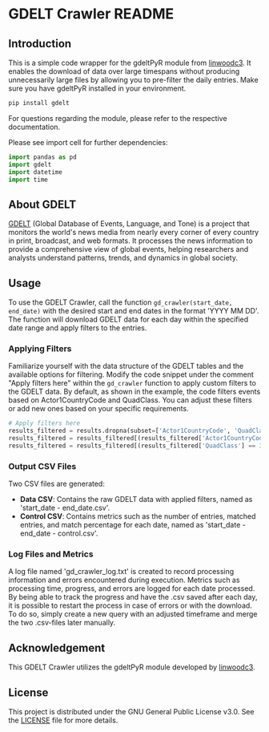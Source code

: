 # GDELT Crawler README

## Introduction
This is a simple code wrapper for the gdeltPyR module from [linwoodc3](https://github.com/linwoodc3/gdeltPyR). It enables the download of data over large timespans without producing unnecessarily large files by allowing you to pre-filter the daily entries. Make sure you have gdeltPyR installed in your environment.
```python
pip install gdelt
```
For questions regarding the module, please refer to the respective documentation.

Please see import cell for further dependencies:
```python
import pandas as pd
import gdelt
import datetime
import time
```
## About GDELT
[GDELT](https://www.gdeltproject.org/) (Global Database of Events, Language, and Tone) is a project that monitors the world's news media from nearly every corner of every country in print, broadcast, and web formats. It processes the news information to provide a comprehensive view of global events, helping researchers and analysts understand patterns, trends, and dynamics in global society.

## Usage
To use the GDELT Crawler, call the function `gd_crawler(start_date, end_date)` with the desired start and end dates in the format 'YYYY MM DD'. The function will download GDELT data for each day within the specified date range and apply filters to the entries.

### Applying Filters
Familiarize yourself with the data structure of the GDELT tables and the available options for filtering. Modify the code snippet under the comment "Apply filters here" within the `gd_crawler` function to apply custom filters to the GDELT data. By default, as shown in the example, the code filters events based on Actor1CountryCode and QuadClass. You can adjust these filters or add new ones based on your specific requirements.
```python
# Apply filters here
results_filtered = results.dropna(subset=['Actor1CountryCode', 'QuadClass'])
results_filtered = results_filtered[(results_filtered['Actor1CountryCode'] == 'CHN') | (results_filtered['Actor1CountryCode'] == 'TWN')]
results_filtered = results_filtered[(results_filtered['QuadClass'] == 3) | (results_filtered['QuadClass'] == 4)]
```

### Output CSV Files
Two CSV files are generated:
- **Data CSV**: Contains the raw GDELT data with applied filters, named as 'start_date - end_date.csv'.
- **Control CSV**: Contains metrics such as the number of entries, matched entries, and match percentage for each date, named as 'start_date - end_date - control.csv'.

### Log Files and Metrics
A log file named 'gd_crawler_log.txt' is created to record processing information and errors encountered during execution. Metrics such as processing time, progress, and errors are logged for each date processed. By being able to track the progress and have the .csv saved after each day, it is possible to restart the process in case of errors or with the download. To do so, simply create a new query with an adjusted timeframe and merge the two .csv-files later manually.

## Acknowledgement
This GDELT Crawler utilizes the gdeltPyR module developed by [linwoodc3](https://github.com/linwoodc3).

## License
This project is distributed under the GNU General Public License v3.0. See the [LICENSE](LICENSE) file for more details.
